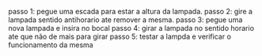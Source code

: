 passo 1: pegue uma escada para estar a altura da lampada.
passo 2: gire a lampada sentido antihorario ate remover a mesma.
passo 3: pegue uma nova lampada e insira no bocal
passo 4: girar a lampada no sentido horario ate que não de mais para girar
passo 5: testar a lampda e verificar o funcionamento da mesma